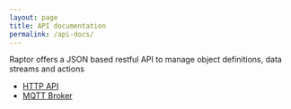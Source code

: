 ```yaml
---
layout: page
title: API documentation
permalink: /api-docs/
---
```


Raptor offers a JSON based restful API to manage object definitions, data streams and actions


- [HTTP API](/api-docs/http)
- [MQTT Broker](/api-docs/mqtt)
